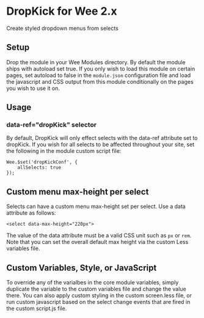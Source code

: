 # DropKick for Wee 2.x

Create styled dropdown menus from selects

## Setup

Drop the module in your Wee Modules directory. By default the module ships with autoload set true. If you only wish to load this module on certain pages, set autoload to false in the `module.json` configuration file and load the javascript and CSS output from this module conditionally on the pages you wish to use it on.

## Usage

### data-ref="dropKick" selector

By default, DropKick will only effect selects with the data-ref attribute set to dropKick. If you wish for all selects to be affected throughout your site, set the following in the module custom script file:

	Wee.$set('dropKickConf', {
		allSelects: true
	});

## Custom menu max-height per select

Selects can have a custom menu max-height set per select. Use a data attribute as follows:

	<select data-max-height="220px">

The value of the data attribute must be a valid CSS unit such as `px` or `rem`. Note that you can set the overall default max height via the custom Less variables file.

## Custom Variables, Style, or JavaScript

To override any of the varialbes in the core module variables, simply duplicate the variable to the custom variables file and change the value there. You can also apply custom styling in the custom screen.less file, or run custom javascript based on the select change events that are fired in the custom script.js file.
